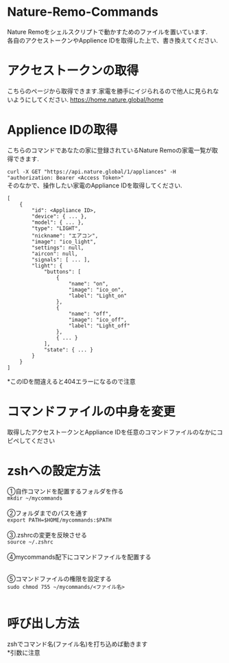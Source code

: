 # Nature-Remo-Commands
Nature Remoをシェルスクリプトで動かすためのファイルを置いています.<br>
各自のアクセストークンやApplience IDを取得した上で、書き換えてください.

# アクセストークンの取得
こちらのページから取得できます.家電を勝手にイジられるので他人に見られないようにしてください.
https://home.nature.global/home


# Applience IDの取得
こちらのコマンドであなたの家に登録されているNature Remoの家電一覧が取得できます.

```curl -X GET "https://api.nature.global/1/appliances" -H "authorization: Bearer <Access Token>"```
<br>そのなかで、操作したい家電のAppliance IDを取得してください.
```
[
    {
        "id": <Appliance ID>,
        "device": { ... },
        "model": { ... },
        "type": "LIGHT",
        "nickname": "エアコン",
        "image": "ico_light",
        "settings": null,
        "aircon": null,
        "signals": [ ... ],
        "light": {
            "buttons": [
                {
                    "name": "on",
                    "image": "ico_on",
                    "label": "Light_on"
                },
                {
                    "name": "off",
                    "image": "ico_off",
                    "label": "Light_off"
                },
                { ... }
            ],
            "state": { ... }
        }
    }
]
```
*このIDを間違えると404エラーになるので注意

# コマンドファイルの中身を変更
取得したアクセストークンとAppliance IDを任意のコマンドファイルのなかにコピペしてください

# zshへの設定方法
①自作コマンドを配置するフォルダを作る<br>
```mkdir ~/mycommands```<br>
<br>
②フォルダまでのパスを通す<br>
```export PATH=$HOME/mycommands:$PATH```<br>
<br>
③.zshrcの変更を反映させる<br>
```source ~/.zshrc```<br>
<br>
④mycommands配下にコマンドファイルを配置する<br>
<br>

⑤コマンドファイルの権限を設定する<br>
```sudo chmod 755 ~/mycommands/<ファイル名>```<br>
<br>

# 呼び出し方法
zshでコマンド名(ファイル名)を打ち込めば動きます
<br>
*引数に注意
